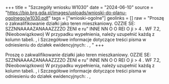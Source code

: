 +++
title = "Szczegóły wniosku W1030"
date = "2024-06-10"
source = "https://bip.brg.gda.pl/images/uploads/wnioski-do-planu-ogolnego/w1030.pdf"
tags = ["wnioski-ogolne"]
geolinks = []
raw = "Proszę o zakwalifikowanie działki jako teren mieszkaniowy. OZZIE SE: SZZNNAAAAZANAAAZZZZO ŻENI e ru” INNE NN O O REI O ji > 4 . WF 7.2, (Nieobowiązkowo) W przypadku wypełnienia, należy uzupełnić każdą z kolumn tabeli. , i Szczegółowe informacje dotyczące treści pisma w odniesieniu do działek ewidencyjnych: . , "
+++

Proszę o zakwalifikowanie działki jako teren mieszkaniowy.
OZZIE SE: SZZNNAAAAZANAAAZZZZO ŻENI
e ru” INNE NN O O REI O
ji > 4 . WF
7.2, (Nieobowiązkowo) W przypadku wypełnienia, należy uzupełnić każdą z kolumn tabeli. , i
Szczegółowe informacje dotyczące treści pisma w odniesieniu do działek ewidencyjnych: . ,



